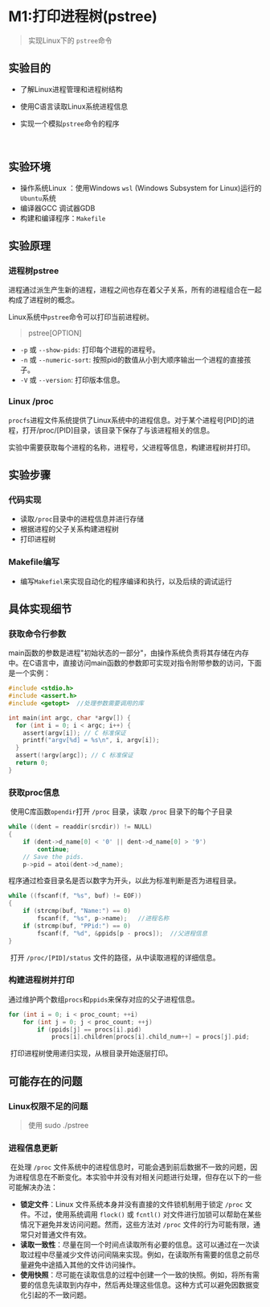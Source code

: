 # M1:打印进程树(pstree)

> 实现Linux下的 `pstree`命令

## 实验目的

- 了解Linux进程管理和进程树结构

- 使用C语言读取Linux系统进程信息

- 实现一个模拟`pstree`命令的程序

  ​

## 实验环境

- 操作系统Linux ：使用Windows `wsl` (Windows Subsystem for Linux)运行的`Ubuntu`系统
- 编译器GCC  调试器GDB
- 构建和编译程序：`Makefile`



## 实验原理

### 进程树pstree

​	进程通过派生产生新的进程，进程之间也存在着父子关系，所有的进程组合在一起构成了进程树的概念。

Linux系统中`pstree`命令可以打印当前进程树。

> pstree[OPTION]

- `-p` 或 `--show-pids`: 打印每个进程的进程号。
- `-n` 或 `--numeric-sort`: 按照pid的数值从小到大顺序输出一个进程的直接孩子。
- `-V` 或 `--version`: 打印版本信息。

### Linux    /proc

​	`procfs`进程文件系统提供了Linux系统中的进程信息。对于某个进程号[PID]的进程，打开/proc/[PID]目录，该目录下保存了与该进程相关的信息。

​	实验中需要获取每个进程的名称，进程号，父进程等信息，构建进程树并打印。



## 实验步骤

### 代码实现

- 读取`/proc`目录中的进程信息并进行存储
- 根据进程的父子关系构建进程树
- 打印进程树

### Makefile编写

- 编写`Makefiel`来实现自动化的程序编译和执行，以及后续的调试运行



## 具体实现细节

### 获取命令行参数

​	main函数的参数是进程"初始状态的一部分"，由操作系统负责将其存储在内存中。在C语言中，直接访问main函数的参数即可实现对指令附带参数的访问，下面是一个实例：

~~~c
#include <stdio.h>
#include <assert.h>
#include <getopt>  //处理参数需要调用的库

int main(int argc, char *argv[]) {
  for (int i = 0; i < argc; i++) {
    assert(argv[i]); // C 标准保证
    printf("argv[%d] = %s\n", i, argv[i]);
  }
  assert(!argv[argc]); // C 标准保证
  return 0;
}
~~~

### 获取proc信息

​          使用C库函数`opendir`打开 `/proc` 目录，读取 `/proc` 目录下的每个子目录

~~~c
while ((dent = readdir(srcdir)) != NULL)
{
    if (dent->d_name[0] < '0' || dent->d_name[0] > '9')
        continue;
    // Save the pids.
    p->pid = atoi(dent->d_name);

~~~

​        程序通过检查目录名是否以数字为开头，以此为标准判断是否为进程目录。

~~~c
while ((fscanf(f, "%s", buf) != EOF))
{
    if (strcmp(buf, "Name:") == 0)
        fscanf(f, "%s", p->name);   //进程名称
    if (strcmp(buf, "PPid:") == 0)
        fscanf(f, "%d", &ppids[p - procs]);  //父进程信息
}
~~~

​        打开 `/proc/[PID]/status` 文件的路径，从中读取进程的详细信息。

### 构建进程树并打印

​        通过维护两个数组`procs`和`ppids`来保存对应的父子进程信息。

~~~c
for (int i = 0; i < proc_count; ++i)
    for (int j = 0; j < proc_count; ++j)
        if (ppids[j] == procs[i].pid)
            procs[i].children[procs[i].child_num++] = procs[j].pid;
~~~

​	打印进程树使用递归实现，从根目录开始逐层打印。



## 可能存在的问题

### Linux权限不足的问题

> 使用 sudo ./pstree

### 进程信息更新

​        在处理 `/proc` 文件系统中的进程信息时，可能会遇到前后数据不一致的问题，因为进程信息在不断变化。本实验中并没有对相关问题进行处理，但存在以下的一些可能解决办法：

- **锁定文件**：Linux 文件系统本身并没有直接的文件锁机制用于锁定 `/proc` 文件。不过，使用系统调用 `flock()` 或 `fcntl()` 对文件进行加锁可以帮助在某些情况下避免并发访问问题。然而，这些方法对 `/proc` 文件的行为可能有限，通常只对普通文件有效。
- **读取一致性**：尽量在同一个时间点读取所有必要的信息。这可以通过在一次读取过程中尽量减少文件访问间隔来实现。例如，在读取所有需要的信息之前尽量避免中途插入其他的文件访问操作。
- **使用快照**：尽可能在读取信息的过程中创建一个一致的快照。例如，将所有需要的信息先读取到内存中，然后再处理这些信息。这种方式可以避免因数据变化引起的不一致问题。











